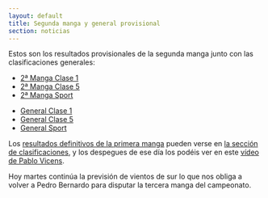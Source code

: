 ```yaml
---
layout: default
title: Segunda manga y general provisional
section: noticias
---
```


Estos son los resultados provisionales de la segunda manga junto con las clasificaciones generales:
<ul>
        <li><a href="clasificaciones/Manga2clase1.html">2ª Manga Clase 1</a></li>
        <li><a href="clasificaciones/Manga2-Clase5.html">2ª Manga Clase 5</a></li>
        <li><a href="clasificaciones/Manga2clasesport.html">2ª Manga Sport</a></li>
</ul>
<ul>
        <li><a href="clasificaciones/General-clase1.html">General Clase 1</a></li>
        <li><a href="clasificaciones/General-Clase5.html">General Clase 5</a></li>
        <li><a href="clasificaciones/General-Clasesport.html">General Sport</a></li>
</ul>

Los [resultados definitivos de la primera manga](clasificacion.html) pueden verse en [la sección de clasificaciones](clasificacion.html), y los despegues de ese día los podéis ver en este [vídeo de Pablo Vicens](http://youtu.be/si3hperpzoY).

Hoy martes continúa la previsión de vientos de sur lo que nos obliga a volver a Pedro Bernardo para disputar la tercera manga del campeonato.

